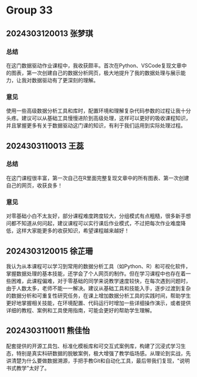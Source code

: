 # Group 33
## 2024303120013 张梦琪
### 总结
在这门数据驱动作业课程中，我收获颇丰。首次在Python、VSCode复现文章中的图表，第一次创建自己的数据分析网页，极大地提升了我的数据处理与展示能力，让我对数据驱动有了更深刻的理解。
### 意见
使用一些高级数据分析工具和库时，配置环境和理解复杂代码参数的过程让我十分头疼。建议可以从基础工具慢慢进阶到高级处理，这样可以更好的吸收课程知识，并且掌握更多有关于数据驱动这门课的知识，有利于我们运用到实际处理过程。

## 2024303110013 王蕊

### 总结

在这门课程很丰富，第一次自己在R里面完整复现文章中的所有图表、第一次创建自己的网页，收获良多！

### 意见

对零基础小白不太友好，部分课程难度跨度较大，分组模式有点粗糙，很多新手想问都不知道从何问起，建议课程可以实行课后作业模式，不过把每次作业难度降低，这样大家能更多的收获知识，希望课程越来越好！

## 2024303120015 徐芷珊

我认为从本课程可以学习到常用的数据分析工具（如Python、R）和可视化软件，掌握数据处理的基本技能，还学会了个人网页的制作。但在学习课程中也存在着一些困难，此课程偏难，对于零基础的同学来说教学速度较快，在每次遇到问题时，由于人数太多，老师不能一一解决。建议从基础工具和技能入手，逐步过渡到复杂的数据分析和可重复性研究任务，在课上增加数据分析工具的实践时间，帮助学生更好地掌握相关技能，在环境配置、代码运行时增加一些详细操作演示，或者提供详细的教程、案例和工具使用指南，可能会更好的帮助学生理解。

## 2024303110011 熊佳怡

配套提供的开源工具包、标准化模板库和可交互式案例库，构建了沉浸式学习生态，特别是真实科研数据的脱敏案例，极大增强了教学临场感。从理论到实战，先讲清楚为什么要做数据溯源，手把手教Git和自动化工具，最后带我们复现，"说明书式教学"太好了。
